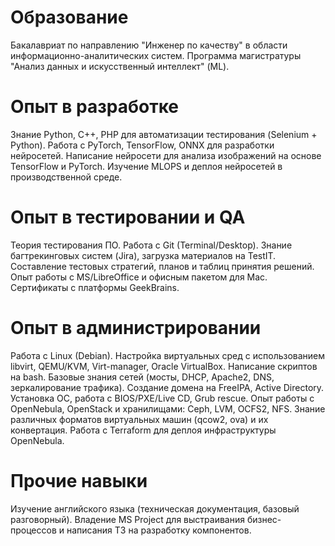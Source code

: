 # Образование
Бакалавриат по направлению "Инженер по качеству" в области информационно-аналитических систем.
Программа магистратуры "Анализ данных и искусственный интеллект" (ML).

# Опыт в разработке
Знание Python, C++, PHP для автоматизации тестирования (Selenium + Python).
Работа с PyTorch, TensorFlow, ONNX для разработки нейросетей.
Написание нейросети для анализа изображений на основе TensorFlow и PyTorch.
Изучение MLOPS и деплоя нейросетей в производственной среде.

# Опыт в тестировании и QA
Теория тестирования ПО.
Работа с Git (Terminal/Desktop).
Знание багтрекинговых систем (Jira), загрузка материалов на TestIT.
Составление тестовых стратегий, планов и таблиц принятия решений.
Опыт работы с MS/LibreOffice и офисным пакетом для Mac.
Сертификаты с платформы GeekBrains.

# Опыт в администрировании
Работа с Linux (Debian).
Настройка виртуальных сред с использованием libvirt, QEMU/KVM, Virt-manager, Oracle VirtualBox.
Написание скриптов на bash.
Базовые знания сетей (мосты, DHCP, Apache2, DNS, зеркалирование трафика).
Создание домена на FreeIPA, Active Directory.
Установка ОС, работа с BIOS/PXE/Live CD, Grub rescue.
Опыт работы с OpenNebula, OpenStack и хранилищами: Ceph, LVM, OCFS2, NFS.
Знание различных форматов виртуальных машин (qcow2, ova) и их конвертация.
Работа с Terraform для деплоя инфраструктуры OpenNebula.

# Прочие навыки
Изучение английского языка (техническая документация, базовый разговорный).
Владение MS Project для выстраивания бизнес-процессов и написания ТЗ на разработку компонентов.
